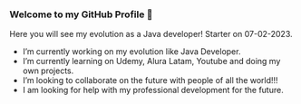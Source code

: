 ### Welcome to my GitHub Profile 👋

Here you will see my evolution as a Java developer!
Starter on 07-02-2023.


-  I’m currently working on my evolution like Java Developer.
-  I’m currently learning on Udemy, Alura Latam, Youtube and doing my own projects.
-  I’m looking to collaborate on the future with people of all the world!!!
-  I am looking for help with my professional development for the future.
